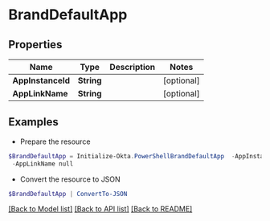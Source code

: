 # BrandDefaultApp
## Properties

Name | Type | Description | Notes
------------ | ------------- | ------------- | -------------
**AppInstanceId** | **String** |  | [optional] 
**AppLinkName** | **String** |  | [optional] 

## Examples

- Prepare the resource
```powershell
$BrandDefaultApp = Initialize-Okta.PowerShellBrandDefaultApp  -AppInstanceId null `
 -AppLinkName null
```

- Convert the resource to JSON
```powershell
$BrandDefaultApp | ConvertTo-JSON
```

[[Back to Model list]](../README.md#documentation-for-models) [[Back to API list]](../README.md#documentation-for-api-endpoints) [[Back to README]](../README.md)

